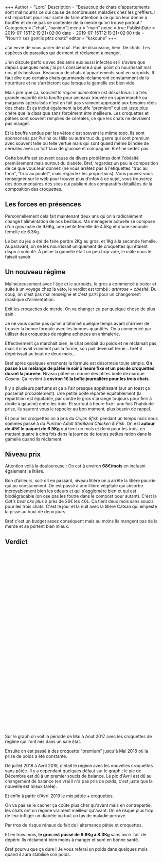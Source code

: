 +++
Author = "Lord"
Description = "Beaucoup de chats d'appartements sont mal nourris ce qui cause de nombreuses maladies chez les greffiers. Il est important pour leur santé de faire attention à ce qu'on leur donne à bouffer et de ne pas se contenter de la merde qu'on trouve partout."
Categories = ["chat", "nanimo"]
menu = "main"
notoc = true
PublishDate = 2019-07-15T12:19:21+02:00
date = 2019-07-15T12:19:21+02:00
title = "Nourrir ses gentils ptits chats"
editor = "kakoune"
+++

J'ai envie de vous parler de chat.
Pas de discussion, hein.
De chats.
Les espèces de parasites qui dorment et réclament à manger.

J'en discute parfois avec des amis eux aussi infectés et il s'avère que depuis quelques mois j'ai pris conscience à quel point on nourrissait mal nos ptits bestiaux.
Beaucoup de chats d'appartements sont en surpoids.
Il faut dire que certains chats gourmands réclameront constamment de la nourriture et ne s'arrêteront que lorsque la gamelle est bien vide.

Mais pire que ça, *souvent le régime alimentaire est désastreux*.
La très grande majorité de la bouffe pour animaux trouvée en supermarché ou magasins spécialisés n'est en fait pas vraiment approprié aux besoins réels des chats.
Et ça inclut également la bouffe “premium” qui est juste plus chère que la classique sans forcément être meilleure.
Les croquettes et pâtées sont souvent remplies de céréales, ce que les chats ne devraient pas manger.

Et la bouffe vendue par les vétos c'est souvent le même topo.
Ils sont sponsorisés par Purina ou Hills ou autre truc du genre qui sont premium avec souvent telle ou telle vertue mais qui sont quand même blindée de céréales avec un fort taux de glucose et compagnie.
Bref ne cédez pas.

Cette bouffe est souvent cause de divers problèmes dont l'obésité premièrement mais surtout du diabète.
Bref, regardez un peu la composition de ce que vous leur donnez (ne vous arrêtez pas à l'étiquettes "truc au thon", "truc au poulet", mais regardez les proportions).
Vous pouvez vous renseigner sur le web pour trouver plus d'infos à ce sujet, vous trouverez des documentaires des sites qui publient des comparatifs détaillées de la composition des croquettes.

## Les forces en présences
Personnellement cela fait maintenant deux ans qu'on a radicalement changé l'alimentation de nos bestiaux.
Ma ménagerie actuelle se compose d'un gros mâle de 9.6Kg, une petite femelle de 4.5Kg et d'une seconde femelle de 6.3Kg.

Le but du jeu a été de faire perdre 2Kg au gros, et 1Kg à la seconde femelle.
Auparavant, on ne les nourrissait uniquement de croquettes qui étaient dispo à volonté.
À peine la gamelle était un peu trop vide, le mâle nous le faisait savoir.

## Un nouveau régime
Malheureusement avec l'âge et le surpoids, le gros a commencé à boiter et suite à un voyage chez la véto, le verdict est tombé : *arthrose + obésité*.
Du coup, on s'est pas mal renseigné et c'est parti pour un changement drastique d'alimentation.

Exit les croquettes de merde.
On va changer ça par quelque chose de plus sain.

Je ne vous cache pas qu'on a tâtonné quelque temps avant d'arriver de trouver la bonne formule avec les bonnes quantités.
On a commencé par utiliser des croquettes de régime achetées en animalerie.

Effectivement ça marchait bien, le chat perdait du poids et ne réclamait pas, mais il n'avait vraiment pas la forme, son poil devenait terne… bref il dépérissait au bout de deux mois…

Bref après quelques errements la formule est désormais toute simple.
**On passe à un mélange de pâtée le soir à heure fixe et un peu de croquettes durant la journée.**
Niveau pâtée on donne des ptites boîte de marque *Cosma*.
Ça revient à **environ 1€ la boîte journalière pour les trois chats**.

Il y a plusieurs parfums et ça a l'air presque appétissant (sur un toast ça passerait probablement).
Une petite boîte répartie équitablement (la répartition est équitable, par contre le gros s'arrange toujours pour finir à droite à gauche) entre les trois.
Et surtout à heure fixe : une fois l'habitude prise, ils sauront vous le rappeler au bon moment, plus besoin de rappel.

Et pour les croquettes on a pris du *Orijen 6fish* pendant un temps mais nous sommes passé à du *Purizon Adult Sterilized Chicken & Fish*.
On est **autour de 45€ le paquet de 6.5Kg** qui tient un mois et demi pour les trois, en mettant quatre à cinq fois dans la journée de toutes petites ration dans la gamelle quand ils réclament.

## Niveau prix
Attention voilà la douloureuse : On est à environ **68€/mois** en incluant également la litière.

Bon d'ailleurs, soit-dit en passant, niveau litière on a arrêté la litière pourrie qui pu constamment.
On est passé à une litière végétale qui absorbe incroyablement bien les odeurs et qui s'agglomère bien et qui est biodégradable (on ose pas les foutre dans le compost pour autant).
C'est la *Cat's best öko plus* à près de 26€ les 40L.
Ça tient deux mois sans soucis pour les trois chats.
C'est le jour et la nuit avec la litière Catsan qui empeste la pisse au bout de deux jours.

Bref c'est un budget assez conséquent mais au moins ils mangent pas de la merde et se portent bien mieux.

## Verdict

<script src="jquery-3.1.1.min.js"></script>
<script src="highstock.js"></script>
<script type="text/javascript" src="data.js"></script>
<script type="text/javascript" src="dark-unica.js"></script>

<script type="text/javascript">
$(document).ready(function() {

$.get('poids.csv', function(csv) {
				$('#poids').highcharts({
					chart: {
						type: 'spline',
						zoomType: 'x'
					},
					data: {
						csv: csv,
						dateFormat: 'dd/mm/YY',
					},
					title: {
						text: "Les progrès du monstre"
					},
					xAxis: {
						type: 'datetime',
						plotBands: [{
							from: Date.UTC(2017,04,09),
							to: Date.UTC(2017,07,31),
							color: '#222211',
							label: {
								text: '<em>Croquettes régime</em>',
								style: {
									color: '#ccc'
									},
							}
						},{
							from: Date.UTC(2017,07,31),
							to: Date.UTC(2018,05,01),
							color: '#112222',
							label: {
								text: '<em>Croquettes premium</em>',
								style: {
									color: '#ccc'
								}
							}
						},{
							from: Date.UTC(2018,05,01),
							to: Date.UTC(2019,03,18),
							color: '#221122',
							label: {
								text: '<em>Bonnes croquettes</em>',
								style: {
									color: '#ccc'
								}
							}
						},{
							from: Date.UTC(2019,03,18),
							to: Date.UTC(2019,06,11),
							color: '#122112',
							label: {
								text: '<em>Bon régime</em>',
								style: {
									color: '#cdc',
								}
							}
						}]
					},
					yAxis: {
						title: {
							text: 'Poids (Kg)'
						},
						/*type: 'logarithmic',
						minorTickInterval: 1*/
					},
					tooltip: {
						shared: true,
						crosshairs: true
					},plotOptions: {
						series: {
							connectNulls: true
						},
						spline: {
							marker: {
								enabled: true,
								radius: 2
							}
						}
					},
			    });



			});
			});
</script>

<div id="poids" style="width:100%; height: 600px;"></div>
Sur le graph on voit la période de Mai à Aout 2017 avec les croquettes de régime qui l'ont mis dans un sale état.

Ensuite on est passé à des croquette "premium" jusqu'à Mai 2018 où la prise de poids a été constante.

De juillet 2018 à Avril 2019, c'était le régime avec les nouvelles croquettes sans pâtée.
Il y a cependant quelques défaut sur le graph : le pic de Décembre est dû à un premier soucis de balance.
Le pic d'Avril est dû au changement de balance (en vrai il n'a pas pris de poids, c'est juste que la nouvelle est mieux tarée).

Et enfin à partir d'Avril 2019 le mix pâtée + croquettes.

On va pas se le cacher ça coûte plus cher qu'avant mais en contrepartie, les chats ont un régime vraiment meilleur qu'avant.
On ne risque plus trop de leur infliger un diabète ou tout un tas de maladie perrave.

Par trop de risque rénaux du fait de l'alternance pâtée et croquettes.

Et en trois mois, **le gros est passé de 9.6Kg à 8.3Kg** sans avoir l'air de dépérir.
Ils réclament bien moins à manger et sont en bonne santé.

Bref pourvu que ça dure !
Je vous referai un poids dans quelques mois quand il aura stabilisé son poids.
